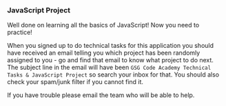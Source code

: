 ### JavaScript Project

Well done on learning all the basics of JavaScript! Now you need to practice!

When you signed up to do technical tasks for this application you should have received an email telling you which project has been randomly assigned to you - go and find that email to know what project to do next. The subject line in the email will have been `GSG Code Academy Technical Tasks & JavaScript Project` so search your inbox for that. You should also check your spam/junk filter if you cannot find it.

If you have trouble please email the team who will be able to help.
